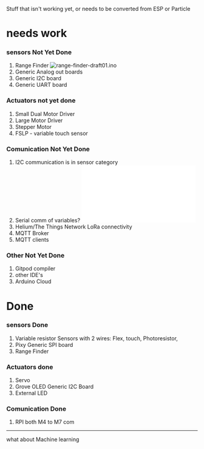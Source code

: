 Stuff that isn't working yet, or needs to be converted from ESP or Particle

# needs work


### sensors Not Yet Done

1. Range Finder ![range-finder-draft01.ino](range-finder-draft01.ino)
2. Generic Analog out boards 
3. Generic I2C board 
4. Generic UART board











### Actuators not yet done

1. Small Dual Motor Driver
2. Large Motor Driver
3. Stepper Motor
4. FSLP - variable touch sensor



### Comunication Not Yet Done
1. I2C communication is in sensor category
2. Serial comm of variables?    ![serial-values.md](serial-values.md)
3. Helium/The Things Network LoRa connectivity
4. MQTT Broker
5. MQTT clients


### Other Not Yet Done

1. Gitpod compiler
2. other IDE's
3. Arduino Cloud


# Done

### sensors  Done

1. Variable resistor Sensors with 2 wires: Flex, touch, Photoresistor, 
2. Pixy Generic SPI board
3. Range Finder




### Actuators done

1. Servo
2. Grove OLED Generic I2C Board
3. External LED




### Comunication  Done

1. RPI both M4 to M7 com




----------------------------------------------------------------
what about Machine learning


